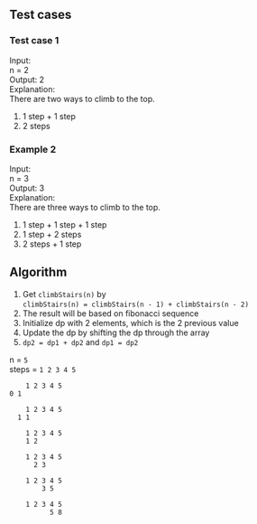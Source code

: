 ## Test cases

### Test case 1

Input: <br />
 n = 2 <br />
Output: 2 <br />
Explanation: <br /> There are two ways to climb to the top.
1. 1 step + 1 step
2. 2 steps

### Example 2

Input: <br /> 
n = 3 <br />
Output: 3 <br />
Explanation: <br /> 
There are three ways to climb to the top.
1. 1 step + 1 step + 1 step
2. 1 step + 2 steps
3. 2 steps + 1 step

## Algorithm

1. Get `climbStairs(n)` by <br />
`climbStairs(n) = climbStairs(n - 1) + climbStairs(n - 2)` 
2. The result will be based on fibonacci sequence
3. Initialize dp with 2 elements, which is the 2 previous value
4. Update the dp by shifting the dp through the array
5. `dp2 = dp1 + dp2` and `dp1 = dp2`

n = `5` <br />
steps = `1 2 3 4 5`

```
    1 2 3 4 5
0 1

    1 2 3 4 5
  1 1

    1 2 3 4 5
    1 2

    1 2 3 4 5
      2 3

    1 2 3 4 5
        3 5

    1 2 3 4 5
          5 8 
```